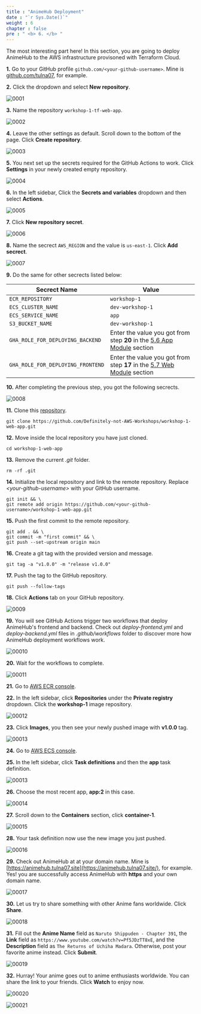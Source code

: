 ```yaml
---
title : "AnimeHub Deployment"
date : "`r Sys.Date()`"
weight : 6
chapter : false
pre : " <b> 6. </b> "
---
```


The most interesting part here! In this section, you are going to deploy AnimeHub to the AWS infrastructure provisoned with Terraform Cloud.

**1.** Go to your GitHub profile `github.com/<your-github-username>`. Mine is [github.com/tulna07](https://github.com/tulna07), for example.

**2.** Click the dropdown and select **New repository**.

![0001](/images/3/1/0001.svg?featherlight=false&width=100pc)

**3.** Name the repository `workshop-1-tf-web-app`.

![0002](/images/6/0002.svg?featherlight=false&width=100pc)

**4.** Leave the other settings as default. Scroll down to the bottom of the page. Click **Create repository**.

![0003](/images/3/1/0003.svg?featherlight=false&width=100pc)

**5.** You next set up the secrets required for the GitHub Actions to work. Click **Settings** in your newly created empty repository.

![0004](/images/6/0004.svg?featherlight=false&width=100pc)

**6.** In the left sidebar, Click the **Secrets and variables** dropdown and then select **Actions**.

![0005](/images/6/0005.svg?featherlight=false&width=100pc)

**7.** Click **New repository secret**.

![0006](/images/6/0006.svg?featherlight=false&width=100pc)

**8.** Name the secrect `AWS_REGION` and the value is `us-east-1`. Click **Add secrect**.

![0007](/images/6/0007.svg?featherlight=false&width=100pc)

**9.** Do the same for other secrects listed below:

|  Secrect Name |  Value |
|---|---|
| `ECR_REPOSITORY` |  `workshop-1` |
| `ECS_CLUSTER_NAME`  |  `dev-workshop-1` |
|  `ECS_SERVICE_NAME` | `app` |
|  `S3_BUCKET_NAME` | `dev-workshop-1` |
|  `GHA_ROLE_FOR_DEPLOYING_BACKEND` | Enter the value you got from step **20** in the [5.6 App Module](../5-terraform-live-repository/6-app-module) section  |
|  `GHA_ROLE_FOR_DEPLOYING_FRONTEND` | Enter the value you got from step **17** in the [5.7 Web Module](../5-terraform-live-repository/7-web-module) section |

**10.** After completing the previous step, you got the following secrects.

![0008](/images/6/0008.svg?featherlight=false&width=100pc)

**11.** Clone this [repository](https://github.com/Definitely-not-AWS-Workshops/workshop-1-web-app).

```git
git clone https://github.com/Definitely-not-AWS-Workshops/workshop-1-web-app.git
```
 
**12.** Move inside the local repository you have just cloned.

```git
cd workshop-1-web-app
```

**13.** Remove the current *.git* folder.

```git
rm -rf .git
```

**14.** Initialize the local repository and link to the remote repository. Replace *\<your-github-username\>* with your GitHub username.

```git
git init && \
git remote add origin https://github.com/<your-github-username>/workshop-1-web-app.git
```

**15.** Push the first commit to the remote repository.

```git
git add . && \
git commit -m "first commit" && \
git push --set-upstream origin main
```

**16.** Create a git tag with the provided version and message.

```git
git tag -a "v1.0.0" -m "release v1.0.0"
```

**17.** Push the tag to the GitHub repository.

```git
git push --follow-tags
```

**18.** Click **Actions** tab on your GitHub repository.

![0009](/images/6/0009.svg?featherlight=false&width=100pc)

**19.** You will see GitHub Actions trigger two workflows that deploy AnimeHub's frontend and backend. Check out *deploy-frontend.yml* and *deploy-backend.yml* files in *.github/workflows* folder to discover more how AnimeHub deployment workflows work.

![00010](/images/6/00010.svg?featherlight=false&width=100pc)

**20.** Wait for the workflows to complete.

![00011](/images/6/00011.svg?featherlight=false&width=100pc)

**21.** Go to [AWS ECR console](https://console.aws.amazon.com/ecr).

**22.** In the left sidebar, click **Repositories** under the **Private registry** dropdown. Click the **workshop-1** image repository.

![00012](/images/5/2/0009.svg?featherlight=false&width=100pc)

**23.** Click **Images**, you then see your newly pushed image with **v1.0.0** tag.

![00013](/images/6/00012.svg?featherlight=false&width=100pc)

**24.** Go to [AWS ECS console](https://console.aws.amazon.com/ecs).

**25.** In the left sidebar, click **Task definitions** and then the **app** task definition.

![00013](/images/6/00013.svg?featherlight=false&width=100pc)

**26.** Choose the most recent app, **app:2** in this case.

![00014](/images/6/00014.svg?featherlight=false&width=100pc)

**27.** Scroll down to the **Containers** section, click **container-1**.

![00015](/images/6/00015.svg?featherlight=false&width=100pc)

**28.** Your task definition now use the new image you just pushed.

![00016](/images/6/00016.svg?featherlight=false&width=100pc)


**29.** Check out AnimeHub at at your domain name. Mine is [https://animehub.tulna07.site](https://animehub.tulna07.site/), for example. Yes! you are successfully access AnimeHub with **https** and your own domain name.

![00017](/images/6/00017.svg?featherlight=false&width=100pc)

**30.** Let us try to share something with other Anime fans worldwide. Click **Share**.

![00018](/images/6/00018.svg?featherlight=false&width=100pc)

**31.** Fill out the **Anime Name** field as `Naruto Shippuden - Chapter 391`, the **Link** field as `https://www.youtube.com/watch?v=Pf5JDzTT8xE`, and the **Description** field as `The Returns of Uchiha Madara`. Otherwise, post your favorite anime instead. Click **Submit**.

![00019](/images/6/00019.svg?featherlight=false&width=100pc)

**32.** Hurray! Your anime goes out to anime enthusiasts worldwide. You can share the link to your friends. Click **Watch** to enjoy now.

![00020](/images/6/00020.svg?featherlight=false&width=100pc)

![00021](/images/6/00021.svg?featherlight=false&width=100pc)

